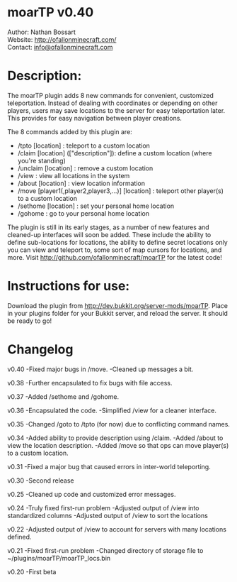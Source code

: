 # moarTP v0.40

Author: Nathan Bossart  
Website: <http://ofallonminecraft.com/>  
Contact: <info@ofallonminecraft.com>  


# Description:
The moarTP plugin adds 8 new commands for convenient, customized teleportation. Instead of dealing with coordinates or depending on other players, users may save locations to the server for easy teleportation later. This provides for easy navigation between player creations.


The 8 commands added by this plugin are:
<ul>
<li>/tpto [location] : teleport to a custom location</li>
<li>/claim [location] (["description"]): define a custom location (where you're standing)</li>
<li> /unclaim [location] : remove a custom location</li>
<li> /view : view all locations in the system</li>
<li> /about [location] : view location information</li>
<li> /move [player1(,player2,player3,...)] [location] : teleport other player(s) to a custom location</li>
<li> /sethome [location] : set your personal home location</li>
<li> /gohome : go to your personal home location</li>
</ul>

The plugin is still in its early stages, as a number of new features and cleaned-up interfaces will soon be added. These include the ability to define sub-locations for locations, the ability to define secret locations only you can view and teleport to, some sort of map cursors for locations, and more.  Visit <http://github.com/ofallonminecraft/moarTP> for the latest code!


# Instructions for use:

Download the plugin from http://dev.bukkit.org/server-mods/moarTP.  Place in your plugins folder for your Bukkit server, and reload the server.  It should be ready to go!

# Changelog
v0.40
-Fixed major bugs in /move.
-Cleaned up messages a bit.

v0.38
-Further encapsulated to fix bugs with file access.

v0.37
-Added /sethome and /gohome.

v0.36
-Encapsulated the code.
-Simplified /view for a cleaner interface.

v0.35
-Changed /goto to /tpto (for now) due to conflicting command names.


v0.34
-Added ability to provide description using /claim.
-Added /about to view the location description.
-Added /move so that ops can move player(s) to a custom location.

v0.31
-Fixed a major bug that caused errors in inter-world teleporting.

v0.30
-Second release

v0.25
-Cleaned up code and customized error messages.

v0.24
-Truly fixed first-run problem
-Adjusted output of /view into standardized columns
-Adjusted output of /view to sort the locations

v0.22
-Adjusted output of /view to account for servers with many locations defined.

v0.21
-Fixed first-run problem
-Changed directory of storage file to ~/plugins/moarTP/moarTP_locs.bin

v0.20
-First beta